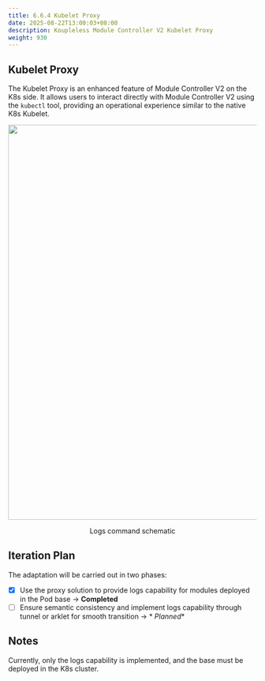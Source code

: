 ```yaml
---
title: 6.6.4 Kubelet Proxy
date: 2025-08-22T13:00:03+08:00
description: Koupleless Module Controller V2 Kubelet Proxy
weight: 930
---
```


## Kubelet Proxy

The Kubelet Proxy is an enhanced feature of Module Controller V2 on the K8s side.
It allows users to interact directly with Module Controller V2 using the ``kubectl`` tool,
providing an operational experience similar to the native K8s Kubelet.

<div style="text-align: center;">  
    <img align="center" width="800px" src="/img/module-controller-v2/kubelet_proxy_sequence_diagram.png"/>
    <p>Logs command schematic</p>
</div>

## Iteration Plan

The adaptation will be carried out in two phases:

- [x] Use the proxy solution to provide logs capability for modules deployed in the Pod base -> **Completed**
- [ ] Ensure semantic consistency and implement logs capability through tunnel or arklet for smooth transition -> *
  *Planned**

## Notes

Currently, only the logs capability is implemented, and the base must be deployed in the K8s cluster.
